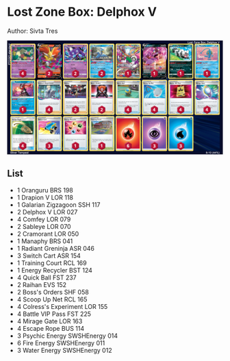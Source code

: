 # Lost Zone Box: Delphox V

Author: Sivta Tres

![decklist](../../!Images/Standard/2SWSH-SIT/Lost%20Zone%20Delphox.png)

## List
* 1 Oranguru BRS 198
* 1 Drapion V LOR 118
* 1 Galarian Zigzagoon SSH 117
* 2 Delphox V LOR 027
* 4 Comfey LOR 079
* 2 Sableye LOR 070
* 2 Cramorant LOR 050
* 1 Manaphy BRS 041
* 1 Radiant Greninja ASR 046
* 3 Switch Cart ASR 154
* 1 Training Court RCL 169
* 1 Energy Recycler BST 124
* 4 Quick Ball FST 237
* 2 Raihan EVS 152
* 2 Boss's Orders SHF 058
* 4 Scoop Up Net RCL 165
* 4 Colress's Experiment LOR 155
* 4 Battle VIP Pass FST 225
* 4 Mirage Gate LOR 163
* 4 Escape Rope BUS 114
* 3 Psychic Energy SWSHEnergy 014
* 6 Fire Energy SWSHEnergy 011
* 3 Water Energy SWSHEnergy 012
